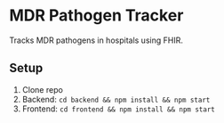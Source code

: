 # MDR Pathogen Tracker
Tracks MDR pathogens in hospitals using FHIR.

## Setup
1. Clone repo
2. Backend: `cd backend && npm install && npm start`
3. Frontend: `cd frontend && npm install && npm start`
